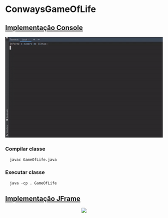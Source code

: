 # ConwaysGameOfLife

## [Implementação Console](https://github.com/amandacbarreto/ConwaysGameOfLife/blob/main/GameOfLife_Console/src/GameOfLife.java)

<p align="center">
  <img src = "./Videos/GoLConsole.gif">
</p>

### Compilar classe

```
  javac GameOfLife.java
```

### Executar classe
```
  java -cp . GameOfLife
```

## [Implementação JFrame](https://github.com/amandacbarreto/ConwaysGameOfLife/blob/main/GameOfLife_JFrame/src/GameOfLife.java)

<p align="center">
  <img src = "./Videos/GoLJFrame.gif">
</p>

